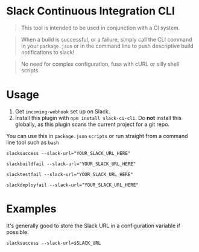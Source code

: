 Slack Continuous Integration CLI
=================
> This tool is intended to be used in conjunction with a CI system. 

> When a build is successful, or a failure, simply call the CLI command in your `package.json` or in the command line to push descriptive build notifications to slack!

> No need for complex configuration, fuss with cURL or silly shell scripts.

# Usage
1. Get `incoming-webhook` set up on Slack.
2. Install this plugin with `npm install slack-ci-cli`. Do **not** install this globally, as this plugin scans the current project for a git repo.

You can use this in `package.json` `scripts` or run straight from a command line tool such as `bash`

```shell
slacksuccess --slack-url="YOUR_SLACK_URL_HERE" 
```

```shell
slackbuildfail --slack-url="YOUR_SLACK_URL_HERE"
```

```shell
slacktestfail --slack-url="YOUR_SLACK_URL_HERE"
```

```shell
slackdeployfail --slack-url="YOUR_SLACK_URL_HERE"
```

# Examples
It's generally good to store the Slack URL in a configuration variable if possible.
```shell
slacksuccess --slack-url=$SLACK_URL
```